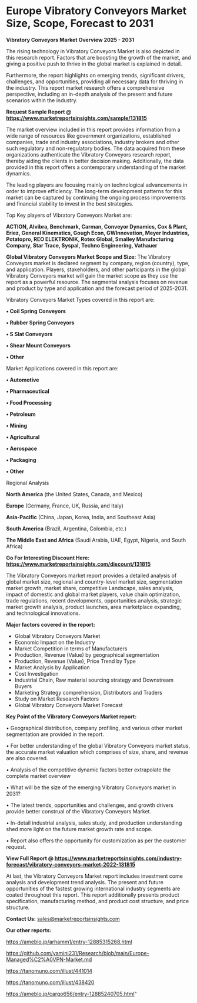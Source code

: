 # Europe Vibratory Conveyors Market Size, Scope, Forecast to 2031

<Strong> Vibratory Conveyors Market Overview 2025 - 2031</strong>

The rising technology in Vibratory Conveyors Market is also depicted in this research report. Factors that are boosting the growth of the market, and giving a positive push to thrive in the global market is explained in detail.

Furthermore, the report highlights on emerging trends, significant drivers, challenges, and opportunities, providing all necessary data for thriving in the industry. This report market research offers a comprehensive perspective, including an in-depth analysis of the present and future scenarios within the industry.

<strong>Request Sample Report @ <a href=https://www.marketreportsinsights.com/sample/131815>https://www.marketreportsinsights.com/sample/131815</a></strong>

The market overview included in this report provides information from a wide range of resources like government organizations, established companies, trade and industry associations, industry brokers and other such regulatory and non-regulatory bodies. The data acquired from these organizations authenticate the Vibratory Conveyors research report, thereby aiding the clients in better decision making. Additionally, the data provided in this report offers a contemporary understanding of the market dynamics.

The leading players are focusing mainly on technological advancements in order to improve efficiency. The long-term development patterns for this market can be captured by continuing the ongoing process improvements and financial stability to invest in the best strategies.

Top Key players of Vibratory Conveyors Market are:

<strong>ACTION, Alvibra, Benchmark, Carman, Conveyor Dynamics, Cox & Plant, Eriez, General Kinematics, Gough Econ, GWInnovation, Meyer Industries, Potatopro, REO ELEKTRONIK, Rotex Global, Smalley Manufacturing Company, Star Trace, Syspal, Techno Engineering, Vathauer</strong>

<strong><b>Global Vibratory Conveyors Market Scope and Size:</b></strong>
The Vibratory Conveyors market is declared segment by company, region (country), type, and application. Players, stakeholders, and other participants in the global Vibratory Conveyors market will gain the market scope as they use the report as a powerful resource. The segmental analysis focuses on revenue and product by type and application and the forecast period of 2025-2031.

Vibratory Conveyors Market Types covered in this report are:

<strong>• Coil Spring Conveyors

• Rubber Spring Conveyors

• S Slat Conveyors

• Shear Mount Conveyors

• Other</strong>

Market Applications covered in this report are:

<strong>• Automotive

• Pharmaceutical

• Food Processing

• Petroleum

• Mining

• Agricultural

• Aerospace

• Packaging

• Other</strong> 

Regional Analysis

<strong>North America</strong> (the United States, Canada, and Mexico)

<strong>Europe</strong> (Germany, France, UK, Russia, and Italy)

<strong>Asia-Pacific</strong> (China, Japan, Korea, India, and Southeast Asia)

<strong>South America</strong> (Brazil, Argentina, Colombia, etc.)

<strong>The Middle East and Africa</strong> (Saudi Arabia, UAE, Egypt, Nigeria, and South Africa)

<strong>Go For Interesting Discount Here: <a href=https://www.marketreportsinsights.com/discount/131815>https://www.marketreportsinsights.com/discount/131815</a></strong>

The Vibratory Conveyors market report provides a detailed analysis of global market size, regional and country-level market size, segmentation market growth, market share, competitive Landscape, sales analysis, impact of domestic and global market players, value chain optimization, trade regulations, recent developments, opportunities analysis, strategic market growth analysis, product launches, area marketplace expanding, and technological innovations.

<strong><b>Major factors covered in the report:</b></strong>
<ul>
  <li>Global Vibratory Conveyors Market </li>
  <li>Economic Impact on the Industry</li>
  <li>Market Competition in terms of Manufacturers</li>
  <li>Production, Revenue (Value) by geographical segmentation</li>
  <li>Production, Revenue (Value), Price Trend by Type</li>
  <li>Market Analysis by Application</li>
  <li>Cost Investigation</li>
  <li>Industrial Chain, Raw material sourcing strategy and Downstream Buyers</li>
  <li>Marketing Strategy comprehension, Distributors and Traders</li>
  <li>Study on Market Research Factors</li>
  <li>Global Vibratory Conveyors Market Forecast</li>
</ul>

<strong><b>Key Point of the Vibratory Conveyors Market report:</b></strong>

• Geographical distribution, company profiling, and various other market segmentation are provided in the report.

• For better understanding of the global Vibratory Conveyors market status, the accurate market valuation which comprises of size, share, and revenue are also covered.

• Analysis of the competitive dynamic factors better extrapolate the complete market overview

• What will be the size of the emerging Vibratory Conveyors market in 2031?

• The latest trends, opportunities and challenges, and growth drivers provide better construal of the Vibratory Conveyors Market.

• In-detail industrial analysis, sales study, and production understanding shed more light on the future market growth rate and scope.

• Report also offers the opportunity for customization as per the customer request.

<strong><b>View Full Report @ <a href=https://www.marketreportsinsights.com/industry-forecast/vibratory-conveyors-market-2022-131815>https://www.marketreportsinsights.com/industry-forecast/vibratory-conveyors-market-2022-131815</a></b></strong>


At last, the Vibratory Conveyors Market report includes investment come analysis and development trend analysis. The present and future opportunities of the fastest growing international industry segments are coated throughout this report. This report additionally presents product specification, manufacturing method, and product cost structure, and price structure.

<strong>Contact Us:</strong>
sales@marketreportsinsights.com

<strong>Our other reports:</strong>

<a href=https://ameblo.jp/arhamm1/entry-12885315268.html>https://ameblo.jp/arhamm1/entry-12885315268.html</a>

<a href=https://github.com/yamini231/Research/blob/main/Europe-Managed%C2%A0VPN-Market.md>https://github.com/yamini231/Research/blob/main/Europe-Managed%C2%A0VPN-Market.md</a>

<a href=https://tanomuno.com/illust/441014>https://tanomuno.com/illust/441014</a>

<a href=https://tanomuno.com/illust/438420>https://tanomuno.com/illust/438420</a>

<a href=https://ameblo.jp/cargo656/entry-12885240705.html>https://ameblo.jp/cargo656/entry-12885240705.html</a>"
